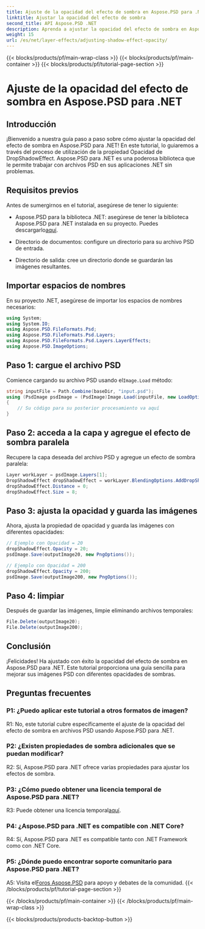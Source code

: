 ```yaml
---
title: Ajuste de la opacidad del efecto de sombra en Aspose.PSD para .NET
linktitle: Ajustar la opacidad del efecto de sombra
second_title: API Aspose.PSD .NET
description: Aprenda a ajustar la opacidad del efecto de sombra en Aspose.PSD para .NET con este completo tutorial.
weight: 15
url: /es/net/layer-effects/adjusting-shadow-effect-opacity/
---
```


{{< blocks/products/pf/main-wrap-class >}}
{{< blocks/products/pf/main-container >}}
{{< blocks/products/pf/tutorial-page-section >}}

# Ajuste de la opacidad del efecto de sombra en Aspose.PSD para .NET

## Introducción

¡Bienvenido a nuestra guía paso a paso sobre cómo ajustar la opacidad del efecto de sombra en Aspose.PSD para .NET! En este tutorial, lo guiaremos a través del proceso de utilización de la propiedad Opacidad de DropShadowEffect. Aspose.PSD para .NET es una poderosa biblioteca que le permite trabajar con archivos PSD en sus aplicaciones .NET sin problemas.

## Requisitos previos

Antes de sumergirnos en el tutorial, asegúrese de tener lo siguiente:

-  Aspose.PSD para la biblioteca .NET: asegúrese de tener la biblioteca Aspose.PSD para .NET instalada en su proyecto. Puedes descargarlo[aquí](https://releases.aspose.com/psd/net/).

- Directorio de documentos: configure un directorio para su archivo PSD de entrada.

- Directorio de salida: cree un directorio donde se guardarán las imágenes resultantes.

## Importar espacios de nombres

En su proyecto .NET, asegúrese de importar los espacios de nombres necesarios:

```csharp
using System;
using System.IO;
using Aspose.PSD.FileFormats.Psd;
using Aspose.PSD.FileFormats.Psd.Layers;
using Aspose.PSD.FileFormats.Psd.Layers.LayerEffects;
using Aspose.PSD.ImageOptions;
```

## Paso 1: cargue el archivo PSD

 Comience cargando su archivo PSD usando el`Image.Load` método:

```csharp
string inputFile = Path.Combine(baseDir, "input.psd");
using (PsdImage psdImage = (PsdImage)Image.Load(inputFile, new LoadOptions()))
{
    // Su código para su posterior procesamiento va aquí
}
```

## Paso 2: acceda a la capa y agregue el efecto de sombra paralela

Recupere la capa deseada del archivo PSD y agregue un efecto de sombra paralela:

```csharp
Layer workLayer = psdImage.Layers[1];
DropShadowEffect dropShadowEffect = workLayer.BlendingOptions.AddDropShadow();
dropShadowEffect.Distance = 0;
dropShadowEffect.Size = 8;
```

## Paso 3: ajusta la opacidad y guarda las imágenes

Ahora, ajusta la propiedad de opacidad y guarda las imágenes con diferentes opacidades:

```csharp
// Ejemplo con Opacidad = 20
dropShadowEffect.Opacity = 20;
psdImage.Save(outputImage20, new PngOptions());

// Ejemplo con Opacidad = 200
dropShadowEffect.Opacity = 200;
psdImage.Save(outputImage200, new PngOptions());
```

## Paso 4: limpiar

Después de guardar las imágenes, limpie eliminando archivos temporales:

```csharp
File.Delete(outputImage20);
File.Delete(outputImage200);
```

## Conclusión

¡Felicidades! Ha ajustado con éxito la opacidad del efecto de sombra en Aspose.PSD para .NET. Este tutorial proporciona una guía sencilla para mejorar sus imágenes PSD con diferentes opacidades de sombras.

## Preguntas frecuentes

### P1: ¿Puedo aplicar este tutorial a otros formatos de imagen?

R1: No, este tutorial cubre específicamente el ajuste de la opacidad del efecto de sombra en archivos PSD usando Aspose.PSD para .NET.

### P2: ¿Existen propiedades de sombra adicionales que se puedan modificar?

R2: Sí, Aspose.PSD para .NET ofrece varias propiedades para ajustar los efectos de sombra.

### P3: ¿Cómo puedo obtener una licencia temporal de Aspose.PSD para .NET?

 R3: Puede obtener una licencia temporal[aquí](https://purchase.aspose.com/temporary-license/).

### P4: ¿Aspose.PSD para .NET es compatible con .NET Core?

R4: Sí, Aspose.PSD para .NET es compatible tanto con .NET Framework como con .NET Core.

### P5: ¿Dónde puedo encontrar soporte comunitario para Aspose.PSD para .NET?

 A5: Visita el[Foros Aspose.PSD](https://forum.aspose.com/c/psd/34) para apoyo y debates de la comunidad.
{{< /blocks/products/pf/tutorial-page-section >}}

{{< /blocks/products/pf/main-container >}}
{{< /blocks/products/pf/main-wrap-class >}}

{{< blocks/products/products-backtop-button >}}
